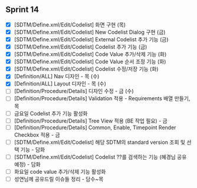 ## Sprint 14
- [x] \[SDTM/Define.xml\/Edit/Codelist] 화면 구현 (목)
- [x] \[SDTM/Define.xml\/Edit/Codelist] New Codelist Dialog 구현 (금)
- [x] \[SDTM/Define.xml\/Edit/Codelist] External Codelist 추가 기능 (금)
- [x] \[SDTM/Define.xml\/Edit/Codelist] Codelist 추가 기능 (금)
- [x] \[SDTM/Define.xml\/Edit/Codelist] Code Value 추가/삭제 기능 (화)
- [x] \[SDTM/Define.xml\/Edit/Codelist] Code Value 순서 조정 기능 (화)
- [x] \[SDTM/Define.xml\/Edit/Codelist] Codelist 수정/저장 기능 (화)
- [x] \[Definition/ALL] Nav 디자인 - 목 (수)
- [x] \[Definition/ALL] Layout 디자인 - 목 (수)
- [ ] \[Definition/Procedure/Details] 디자인 수정 - 금 (수)
- [ ] \[Definition/Procedure/Details] Validation 적용 - Requirements 배열 만들기, 목
- [ ] 금요일 Codelist 추가 기능 활성화
- [ ] \[Definition/Procedure/Details] Tree View 적용 (BE 작업 필요) - 금
- [ ] \[Definition/Procedure/Details] Common, Enable, Timepoint Render Checkbox 적용 - 금
- [ ] \[SDTM/Define.xml\/Edit/Codelist] 해당 SDTM의 standard version 조회 및 선택 기능 - 담화
- [ ] \[SDTM/Define.xml\/Edit/Codelist] Codelist ??를 검색하는 기능 (혜경님 공유 예정) - 담화
- [ ] 화요일 code value 추가/삭제 기능 활성화
- [ ] 성연님께 공유드릴 이슈들 정리 - 담수~목